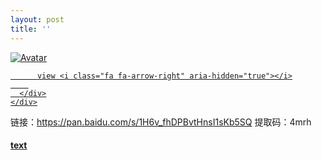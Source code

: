 ```yaml
---
layout: post
title: ''
---
```


<p class="imglist">

<div class="image-container">
  <a href="https://pic.imgdb.cn/item/5ee89f312cb53f50fec3dc80.jpg"  data-fancybox="images">
    <img src="https://pic.imgdb.cn/item/5ee89f312cb53f50fec3dc80.jpg" alt="Avatar" class="image" />
    <div class="overlay">
      <div class="text">
        
          view <i class="fa fa-arrow-right" aria-hidden="true"></i>
        
      </div>
    </div>
  </a>
</div>





</p>


链接：https://pan.baidu.com/s/1H6v_fhDPBvtHnsI1sKb5SQ 
提取码：4mrh 

#### [text](https://cxcxcx.cx/works/0059a.html)

